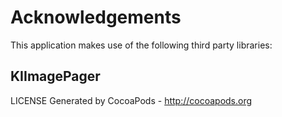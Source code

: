 # Acknowledgements
This application makes use of the following third party libraries:

## KIImagePager

LICENSE
Generated by CocoaPods - http://cocoapods.org
